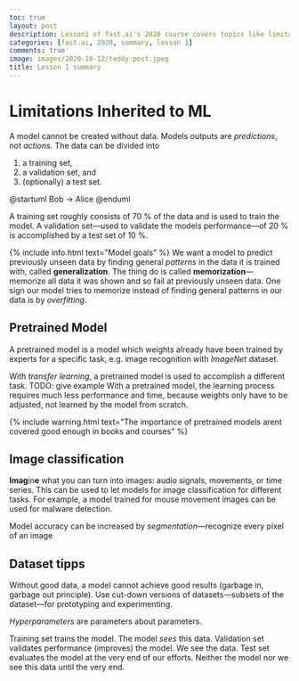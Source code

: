 ```yaml
---
toc: true
layout: post
description: Lesson1 of fast.ai's 2020 course covers topics like limitations and things where machine learning models are good at, pretrained models, image classification and also gives hints on datasets. Here is my summary.
categories: [fast.ai, 2020, summary, lesson 1]
comments: true
image: images/2020-10-12/teddy-post.jpeg
title: Lesson 1 summary
---
```


# Limitations Inherited to ML

A model cannot be created without data. Models outputs are *predictions*, not
*actions*. The data can be divided into

1. a training set,
2. a validation set, and
3. (optionally) a test set.

@startuml
Bob -> Alice
@enduml

A training set roughly consists of 70&nbsp;% of the data and is used to train the
model. A validation set&mdash;used to validate the models performance&mdash;of
20&nbsp;% is accomplished by a test set of 10&nbsp;%.

{% include info.html text="Model goals" %}
We want a model to predict previously unseen data by finding general
*patterns* in the data it is trained with, called **generalization**. The thing 
do is called **memorization**&mdash;memorize all data it was shown and so fail
at previously unseen data. One sign our model tries to memorize instead of
finding general patterns in our data is by *overfitting*.

## Pretrained Model
A pretrained model is a model which weights already have been trained by
experts for a specific task, e.g. image recognition with *ImageNet* dataset.

With *transfer learning*, a pretrained model is used to accomplish a different
task. TODO: give example
With a pretrained model, the learning process requires much less performance and
time, because weights only have to be adjusted, not learned by the model from
scratch.

{% include warning.html text="The importance of pretrained models arent covered
good enough in books and courses" %}

## Image classification
**Imag**in**e** what you can turn into images: audio signals, movements, or time
series. This can be used to let models for image classification for different
tasks. For example, a model trained for mouse movement images can be used for
malware detection.

Model accuracy can be increased by *segmentation*&mdash;recognize every pixel of
an image

## Dataset tipps
Without good data, a model cannot achieve good results (garbage in, garbage out
principle). Use cut-down versions of datasets&mdash;subsets of the
dataset&mdash;for prototyping and experimenting.

*Hyperparameters* are parameters about parameters.

Training set trains the model. The model *sees* this data.
Validation set validates performance (improves) the model. We see the data.
Test set evaluates the model at the very end of our efforts. Neither the model
nor we see this data until the very end.
